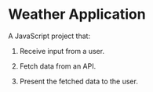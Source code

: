 # Weather Application

A JavaScript project that:

1. Receive input from a user.

2. Fetch data from an API.

3. Present the fetched data to the user.

